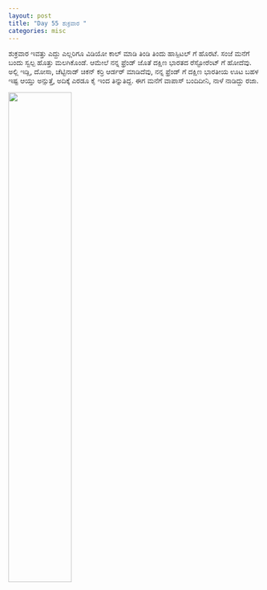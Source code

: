 ```yaml
---
layout: post
title: "Day 55 ಶುಕ್ರವಾರ "
categories: misc
---
```

ಶುಕ್ರವಾರ
ಇವತ್ತು ಎದ್ದು ಎಲ್ಲರಿಗೂ ವಿಡಿಯೋ ಕಾಲ್ ಮಾಡಿ ತಿಂಡಿ ತಿಂದು ಹಾಸ್ಪಿಟಲ್ ಗೆ ಹೊರಟೆ. ಸಂಜೆ ಮನೆಗೆ ಬಂದು ಸ್ವಲ್ಪ ಹೊತ್ತು ಮಲಗಿಕೊಂಡೆ. ಆಮೇಲೆ ನನ್ನ ಫ್ರೆಂಡ್ ಜೊತೆ ದಕ್ಷಿಣ ಭಾರತದ ರೆಸ್ಟೋರೆಂಟ್ ಗೆ ಹೋದೆವು.
ಅಲ್ಲಿ ಇಡ್ಲಿ, ದೋಸಾ, ಚೆಟ್ಟಿನಾಡ್ ಚಿಕನ್ ಕರ್ರಿ ಆರ್ಡರ್ ಮಾಡಿದೆವು, ನನ್ನ ಫ್ರೆಂಡ್ ಗೆ ದಕ್ಷಿಣ ಭಾರತೀಯ ಊಟ ಬಹಳ ಇಷ್ಟ ಆಯ್ತು ಅನ್ಸುತ್ತೆ, ಅದಿಕ್ಕೆ ಎರಡೂ ಕೈ ಇಂದ ತಿನ್ನುತಿದ್ದ.
ಈಗ ಮನೆಗೆ ವಾಪಾಸ್ ಬಂದಿದೀನಿ, ನಾಳೆ ನಾಡಿದ್ದು ರಜಾ.



<img src="https://raw.githubusercontent.com/myfellowship/myfellowship/master/assets/51.jpg" width="50%">
